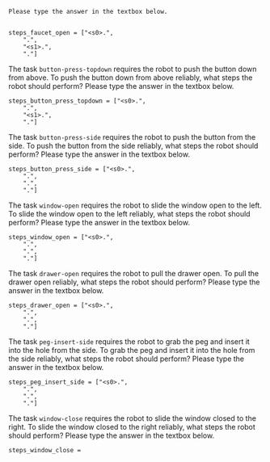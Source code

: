 
    Please type the answer in the textbox below.
    
    
    steps_faucet_open = ["<s0>.", 
        ".", 
        "<s1>.", 
        "."]


The task `button-press-topdown` requires the robot to push the button down from above.
To push the button down from above reliably, what steps the robot should perform?
    Please type the answer in the textbox below.
    
    
    steps_button_press_topdown = ["<s0>.", 
        ".", 
        "<s1>.", 
        "."]


The task `button-press-side` requires the robot to push the button from the side.
To push the button from the side reliably, what steps the robot should perform?
    Please type the answer in the textbox below.
    
    
    steps_button_press_side = ["<s0>.", 
        ".", 
        ".", 
        "."]


The task `window-open` requires the robot to slide the window open to the left.
To slide the window open to the left reliably, what steps the robot should perform?
    Please type the answer in the textbox below.
    
    
    steps_window_open = ["<s0>.", 
        ".", 
        ".", 
        "."]


The task `drawer-open` requires the robot to pull the drawer open.
To pull the drawer open reliably, what steps the robot should perform?
    Please type the answer in the textbox below.
    
    
    steps_drawer_open = ["<s0>.", 
        ".", 
        ".", 
        "."]


The task `peg-insert-side` requires the robot to grab the peg and insert it into the hole from the side.
To grab the peg and insert it into the hole from the side reliably, what steps the robot should perform?
    Please type the answer in the textbox below.
    
    
    steps_peg_insert_side = ["<s0>.", 
        ".", 
        ".", 
        "."]


The task `window-close` requires the robot to slide the window closed to the right.
To slide the window closed to the right reliably, what steps the robot should perform?
    Please type the answer in the textbox below.
    
    
    steps_window_close =